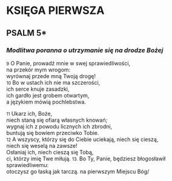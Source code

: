 # KSIĘGA PIERWSZA
## PSALM 5*
### *Modlitwa poranna o utrzymanie się na drodze Bożej*

<small>9</small> O Panie, prowadź mnie w swej sprawiedliwości, \
na przekór mym wrogom: \
wyrównaj przede mną Twoją drogę! \
<small>10</small> Bo w ustach ich nie ma szczerości, \
ich serce knuje zasadzki, \
ich gardło jest grobem otwartym,  
a językiem mówią pochlebstwa. 

<small>11</small> Ukarz ich, Boże, \
niech staną się ofiarą własnych knowań; \
wygnaj ich z powodu licznych ich zbrodni, \
buntują się bowiem przeciwko Tobie. \
<small>12</small> A wszyscy, którzy się do Ciebie uciekają, niech się cieszą, \
niech się weselą na zawsze! \
Osłaniaj ich, niech cieszą się Tobą, \
ci, którzy imię Twe miłują.
<small>13.</small> Bo Ty, Panie, będziesz błogosławił sprawiedliwemu:\
otoczysz go łaską jak tarczą.
na pierwszym Miejscu Bóg/